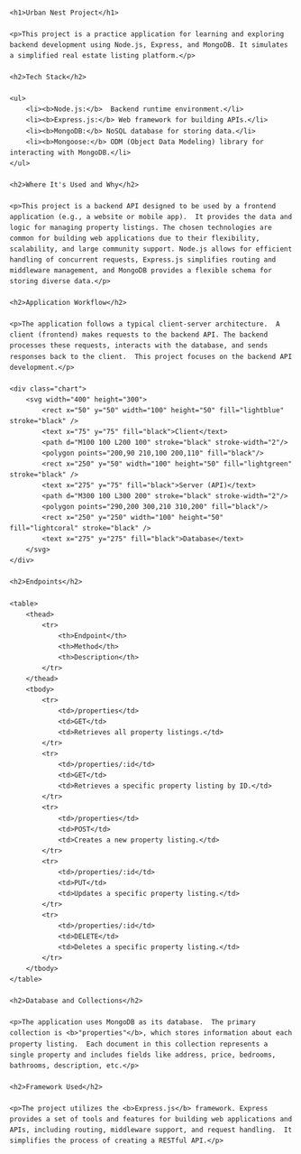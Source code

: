 <!DOCTYPE html>
<html lang="en">
<head>
    <meta charset="UTF-8">
    <meta name="viewport" content="width=device-width, initial-scale=1.0">
    <title>Urban Nest Project</title>
    <style>
        body {
            font-family: sans-serif;
            line-height: 1.6;
            margin: 20px;
        }
        h1, h2, h3 {
            color: #333;
        }
        h1 {
            font-size: 2em;
        }
        h2 {
            font-size: 1.5em;
        }
        h3 {
            font-size: 1.2em;
        }
        table {
            width: 100%;
            border-collapse: collapse;
            margin-bottom: 20px;
        }
        th, td {
            border: 1px solid #ddd;
            padding: 8px;
            text-align: left;
        }
        th {
            background-color: #f0f0f0;
        }
        .chart {
            width: 400px; /* Adjust as needed */
            height: 300px; /* Adjust as needed */
            border: 1px solid #ddd;
        }
    </style>
</head>
<body>

    <h1>Urban Nest Project</h1>

    <p>This project is a practice application for learning and exploring backend development using Node.js, Express, and MongoDB. It simulates a simplified real estate listing platform.</p>

    <h2>Tech Stack</h2>

    <ul>
        <li><b>Node.js:</b>  Backend runtime environment.</li>
        <li><b>Express.js:</b> Web framework for building APIs.</li>
        <li><b>MongoDB:</b> NoSQL database for storing data.</li>
        <li><b>Mongoose:</b> ODM (Object Data Modeling) library for interacting with MongoDB.</li>
    </ul>

    <h2>Where It's Used and Why</h2>

    <p>This project is a backend API designed to be used by a frontend application (e.g., a website or mobile app).  It provides the data and logic for managing property listings. The chosen technologies are common for building web applications due to their flexibility, scalability, and large community support. Node.js allows for efficient handling of concurrent requests, Express.js simplifies routing and middleware management, and MongoDB provides a flexible schema for storing diverse data.</p>

    <h2>Application Workflow</h2>

    <p>The application follows a typical client-server architecture.  A client (frontend) makes requests to the backend API. The backend processes these requests, interacts with the database, and sends responses back to the client.  This project focuses on the backend API development.</p>

    <div class="chart">
        <svg width="400" height="300">
            <rect x="50" y="50" width="100" height="50" fill="lightblue" stroke="black" />
            <text x="75" y="75" fill="black">Client</text>
            <path d="M100 100 L200 100" stroke="black" stroke-width="2"/>
            <polygon points="200,90 210,100 200,110" fill="black"/>
            <rect x="250" y="50" width="100" height="50" fill="lightgreen" stroke="black" />
            <text x="275" y="75" fill="black">Server (API)</text>
            <path d="M300 100 L300 200" stroke="black" stroke-width="2"/>
            <polygon points="290,200 300,210 310,200" fill="black"/>
            <rect x="250" y="250" width="100" height="50" fill="lightcoral" stroke="black" />
            <text x="275" y="275" fill="black">Database</text>
        </svg>
    </div>

    <h2>Endpoints</h2>

    <table>
        <thead>
            <tr>
                <th>Endpoint</th>
                <th>Method</th>
                <th>Description</th>
            </tr>
        </thead>
        <tbody>
            <tr>
                <td>/properties</td>
                <td>GET</td>
                <td>Retrieves all property listings.</td>
            </tr>
            <tr>
                <td>/properties/:id</td>
                <td>GET</td>
                <td>Retrieves a specific property listing by ID.</td>
            </tr>
            <tr>
                <td>/properties</td>
                <td>POST</td>
                <td>Creates a new property listing.</td>
            </tr>
            <tr>
                <td>/properties/:id</td>
                <td>PUT</td>
                <td>Updates a specific property listing.</td>
            </tr>
            <tr>
                <td>/properties/:id</td>
                <td>DELETE</td>
                <td>Deletes a specific property listing.</td>
            </tr>
        </tbody>
    </table>

    <h2>Database and Collections</h2>

    <p>The application uses MongoDB as its database.  The primary collection is <b>"properties"</b>, which stores information about each property listing.  Each document in this collection represents a single property and includes fields like address, price, bedrooms, bathrooms, description, etc.</p>

    <h2>Framework Used</h2>

    <p>The project utilizes the <b>Express.js</b> framework. Express provides a set of tools and features for building web applications and APIs, including routing, middleware support, and request handling.  It simplifies the process of creating a RESTful API.</p>

</body>
</html>
